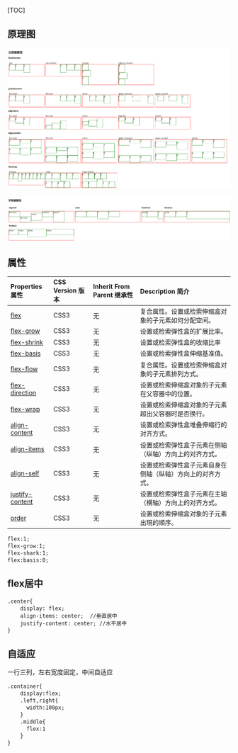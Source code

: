 [TOC]

## 原理图
![父容器属性](./img/flex1.png)

![子容器属性](./img/flex2.png)

## 属性

| Properties 属性                                              | CSS Version 版本 | Inherit From Parent 继承性 | Description 简介                                           |
| :----------------------------------------------------------- | :--------------- | :------------------------- | :--------------------------------------------------------- |
| [flex](http://lzw.me/pages/css3/properties/flex/flex.htm)    | CSS3             | 无                         | 复合属性。设置或检索伸缩盒对象的子元素如何分配空间。       |
| [flex-grow](http://lzw.me/pages/css3/properties/flex/flex-grow.htm) | CSS3             | 无                         | 设置或检索弹性盒的扩展比率。                               |
| [flex-shrink](http://lzw.me/pages/css3/properties/flex/flex-shrink.htm) | CSS3             | 无                         | 设置或检索弹性盒的收缩比率                                 |
| [flex-basis](http://lzw.me/pages/css3/properties/flex/flex-basis.htm) | CSS3             | 无                         | 设置或检索弹性盒伸缩基准值。                               |
| [flex-flow](http://lzw.me/pages/css3/properties/flex/flex-flow.htm) | CSS3             | 无                         | 复合属性。设置或检索伸缩盒对象的子元素排列方式。           |
| [flex-direction](http://lzw.me/pages/css3/properties/flex/flex-direction.htm) | CSS3             | 无                         | 设置或检索伸缩盒对象的子元素在父容器中的位置。             |
| [flex-wrap](http://lzw.me/pages/css3/properties/flex/flex-wrap.htm) | CSS3             | 无                         | 设置或检索伸缩盒对象的子元素超出父容器时是否换行。         |
| [align-content](http://lzw.me/pages/css3/properties/flex/align-content.htm) | CSS3             | 无                         | 设置或检索弹性盒堆叠伸缩行的对齐方式。                     |
| [align-items](http://lzw.me/pages/css3/properties/flex/align-items.htm) | CSS3             | 无                         | 设置或检索弹性盒子元素在侧轴（纵轴）方向上的对齐方式。     |
| [align-self](http://lzw.me/pages/css3/properties/flex/align-self.htm) | CSS3             | 无                         | 设置或检索弹性盒子元素自身在侧轴（纵轴）方向上的对齐方式。 |
| [justify-content](http://lzw.me/pages/css3/properties/flex/justify-content.htm) | CSS3             | 无                         | 设置或检索弹性盒子元素在主轴（横轴）方向上的对齐方式。     |
| [order](http://lzw.me/pages/css3/properties/flex/order.htm)  | CSS3             | 无                         | 设置或检索伸缩盒对象的子元素出現的順序。                   |

```
flex:1;
flex-grow:1;
flex-shark:1;
flex:basis:0;
```



## flex居中

```
.center{
    display: flex;
    align-items: center;  //垂直居中
    justify-content: center; //水平居中
}
```

## 自适应

一行三列，左右宽度固定，中间自适应

```
.container{
	display:flex;
	.left,right{
	  width:100px;
	}
	.middle{
	  flex:1
	}
}
```

